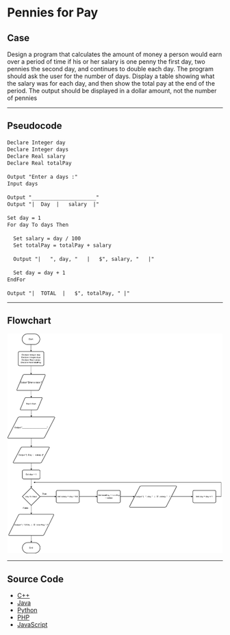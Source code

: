 # Pennies for Pay

## Case

Design a program that calculates the amount of money a person would earn over a period of time if his or her salary is one penny the first day, two pennies the second day, and continues to double each day. The program should ask the user for the number of days. Display a table showing what the salary was for each day, and then show the total pay at the end of the period. The output should be displayed in a dollar amount, not the number of pennies

<hr>

## Pseudocode

```
Declare Integer day
Declare Integer days
Declare Real salary
Declare Real totalPay

Output "Enter a days :"
Input days

Output "_____________________"
Output "|  Day  |   salary  |"

Set day = 1
For day To days Then

  Set salary = day / 100
  Set totalPay = totalPay + salary

  Output "|   ", day, "   |   $", salary, "   |"

  Set day = day + 1
EndFor

Output "|  TOTAL  |   $", totalPay, " |"
```

<hr>

## Flowchart

<img src="Flowchart.png"  >

<hr>

## Source Code

- [C++](penniesForPay.cpp)
- [Java](penniesForPay.java)
- [Python](penniesForPay.py)
- [PHP](penniesForPay.php)
- [JavaScript](penniesForPay.js)
